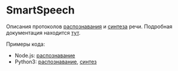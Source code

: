 # SmartSpeech

Описания протоколов [распознавания](recognition/v1/recognition.proto) и [синтеза](synthesis/v1/synthesis.proto) речи. Подробная документация находится [тут](https://developer.sberdevices.ru/docs/ru/smartservices/smartspeech).

Примеры кода:
* Node.js: [распознавание](recognition/v1/nodejs)
* Python3: [распознавание](recognition/v1/python3), [синтез](synthesis/v1/python3)
